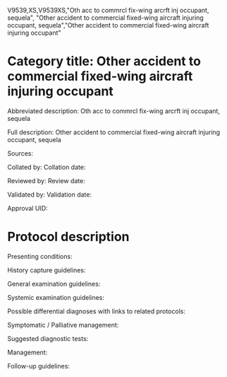 V9539,XS,V9539XS,"Oth acc to commrcl fix-wing arcrft inj occupant, sequela", "Other accident to commercial fixed-wing aircraft injuring occupant, sequela","Other accident to commercial fixed-wing aircraft injuring occupant"
# Category title: Other accident to commercial fixed-wing aircraft injuring occupant

Abbreviated description: Oth acc to commrcl fix-wing arcrft inj occupant, sequela

Full description: Other accident to commercial fixed-wing aircraft injuring occupant, sequela

Sources:

Collated by:
Collation date:

Reviewed by:
Review date:

Validated by:
Validation date:

Approval UID:

# Protocol description

Presenting conditions:

History capture guidelines:

General examination guidelines:

Systemic examination guidelines:

Possible differential diagnoses with links to related protocols:

Symptomatic / Palliative management:

Suggested diagnostic tests:

Management:

Follow-up guidelines:
